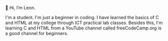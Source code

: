 👋 Hi, I’m Leon.

I'm a student. I'm just a beginner in coding. I have learned the basics of C and HTML at my college through ICT practical lab classes. Besides this, I'm learning C and HTML from a YouTube channel called freeCodeCamp.org is a good channel for beginners.
